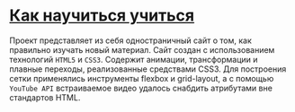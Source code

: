# [**Как научиться учиться**](https://vooooodoo.github.io/how-to-learn/ "Ссылка на проект")

Проект представляет из себя одностраничный сайт о том, как правильно изучать новый материал.
Сайт создан с использованием технологий `HTML5` и `CSS3`. Содержит анимации, трансформации и плавные переходы, реализованные средствами CSS3. Для построения сетки применялись инструменты flexbox и grid-layout, а с помощью `YouTube API` встраиваемое видео удалось снабдить атрибутами вне стандартов HTML.

